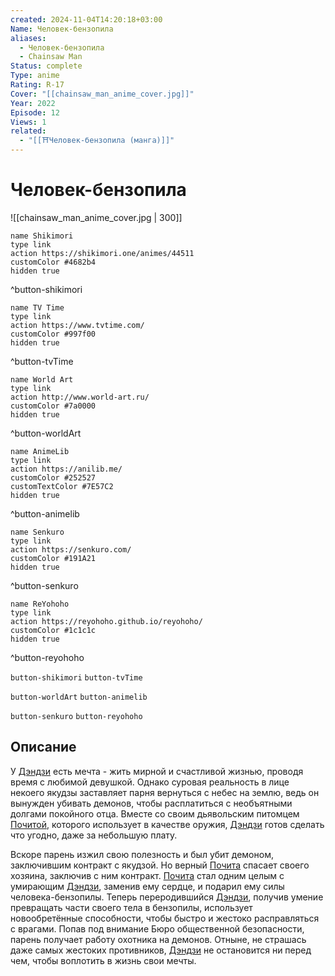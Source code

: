 ```yaml
---
created: 2024-11-04T14:20:18+03:00
Name: Человек-бензопила
aliases:
  - Человек-бензопила
  - Chainsaw Man
Status: complete
Type: anime
Rating: R-17
Cover: "[[chainsaw_man_anime_cover.jpg]]"
Year: 2022
Episode: 12
Views: 1
related:
  - "[[⛩️Человек-бензопила (манга)]]"
---
```


# Человек-бензопила

![[chainsaw_man_anime_cover.jpg | 300]]

```button
name Shikimori
type link
action https://shikimori.one/animes/44511
customColor #4682b4
hidden true
```
^button-shikimori

```button
name TV Time
type link
action https://www.tvtime.com/
customColor #997f00
hidden true
```
^button-tvTime

```button
name World Art
type link
action http://www.world-art.ru/
customColor #7a0000
hidden true
```
^button-worldArt

```button
name AnimeLib
type link
action https://anilib.me/
customColor #252527
customTextColor #7E57C2
hidden true
```
^button-animelib

```button
name Senkuro
type link
action https://senkuro.com/
customColor #191A21
hidden true
```
^button-senkuro

```button
name ReYohoho
type link
action https://reyohoho.github.io/reyohoho/
customColor #1c1c1c
hidden true
```
^button-reyohoho

`button-shikimori` `button-tvTime`

`button-worldArt` `button-animelib`

`button-senkuro` `button-reyohoho`

## Описание

У [Дэндзи](https://shikimori.one/characters/170732-denji) есть мечта - жить мирной и счастливой жизнью, проводя время с любимой девушкой. Однако суровая реальность в лице некоего якудзы заставляет парня вернуться с небес на землю, ведь он вынужден убивать демонов, чтобы расплатиться с необъятными долгами покойного отца. Вместе со своим дьявольским питомцем [Почитой](https://shikimori.one/characters/174750-pochita), которого использует в качестве оружия, [Дэндзи](https://shikimori.one/characters/170732-denji) готов сделать что угодно, даже за небольшую плату.

Вскоре парень изжил свою полезность и был убит демоном, заключившим контракт с якудзой. Но верный [Почита](https://shikimori.one/characters/174750-pochita) спасает своего хозяина, заключив с ним контракт. [Почита](https://shikimori.one/characters/174750-pochita) стал одним целым с умирающим [Дэндзи](https://shikimori.one/characters/170732-denji), заменив ему сердце, и подарил ему силы человека-бензопилы. Теперь переродившийся [Дэндзи](https://shikimori.one/characters/170732-denji), получив умение превращать части своего тела в бензопилы, использует новообретённые способности, чтобы быстро и жестоко расправляться с врагами. Попав под внимание Бюро общественной безопасности, парень получает работу охотника на демонов. Отныне, не страшась даже самых жестоких противников, [Дэндзи](https://shikimori.one/characters/170732-denji) не остановится ни перед чем, чтобы воплотить в жизнь свои мечты.
